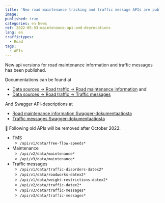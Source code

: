 ```yaml
---
title: 'New road maintenance tracking and traffic message APIs are published and deprecation of old APIs in six months'
image:
published: true
categories: en News
ref: 2022-05-03-maintenance-api-and-deprecations
lang: en
traffictypes:
  - Road
tags:
  - APIs
---
```


New api versions for road maintenance information and traffic messages has been
published.

Documentations can be found at

- [Data sources -> Road traffic -> Road maintenance information](/en/road-traffic/#road-maintenance-information)
  and
- [Data sources -> Road traffic -> Traffic messages](/en/road-traffic/#traffic-messages)

And Swagger API-descriptions at

- [Road maintenance information Swagger-dokumentaatiosta](https://tie.digitraffic.fi/swagger/#/Maintenance)
- [Traffic messages Swagger-dokumentaatiosta](https://tie.digitraffic.fi/swagger/#/Traffic%20message)

🔴 Following old APIs will be removed after October 2022.

- TMS
  - `/api/v1/data/free-flow-speeds*`
- Maintenance
  - `/api/v2/data/maintenance*`
  - `/api/v3/data/maintenance*`
- Traffic messages
  - `/api/v1/data/traffic-disorders-datex2*`
  - `/api/v1/data/roadworks-datex2*`
  - `/api/v1/data/weight-restrictions-datex2*`
  - `/api/v2/data/traffic-datex2*`
  - `/api/v3/data/traffic-messages*`
  - `/api/v3/data/traffic-messages*`
